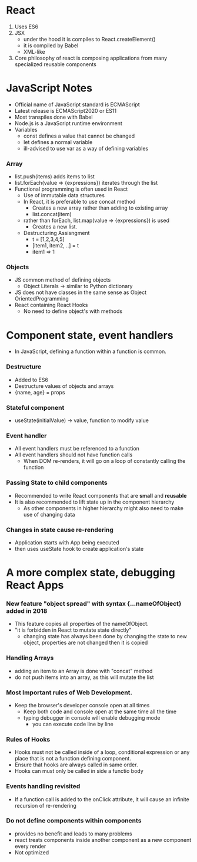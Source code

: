 # React
1. Uses ES6 
2. JSX
    - under the hood it is compiles to React.createElement()
    - it is compiled by Babel
    - XML-like
3. Core philosophy of react is composing applications from many specialized reusable components
# JavaScript Notes
- Official name of JavaScript standard is ECMAScript
- Latest release is ECMAScript2020 or ES11
- Most transpiles done with Babel
- Node.js is a JavaScript runtime environment
- Variables
    - const defines a value that cannot be changed
    - let defines a normal variable
    - ill-advised to use var as a way of defining variables
 
### Array
- list.push(items) adds items to list
- list.forEach(value => {expressions}) iterates through the list
- Functional programming is often used in React
    - Use of immutable data structures
    - In React, it is preferable to use concat method
        - Creates a new array rather than adding to existing array 
        - list.concat(item)
    - rather than forEach, list.map(value => {expressions}) is used
        - Creates a new list.
    - Destructuring Assisngment
        - t = [1,2,3,4,5]
        - [item1, item2, ..] = t
        - item1 => 1
 
### Objects
- JS common method of defining objects
    - Object Literals -> similar to Python dictionary
- JS does not have classes in the same sense as Object OrientedProgramming
- React containing React Hooks
    - No need to define object's with methods
 
# Component state, event handlers  
- In JavaScript, defining a function within a function is common.
 
### Destructure
- Added to ES6
- Destructure values of objects and arrays
- {name, age} = props
 
### Stateful component
- useState(initialValue) -> value, function to modify value
 
### Event handler
- All event handlers must be referenced to a function
- All event handlers should not have function calls
    - When DOM re-renders, it will go on a loop of constantly calling the function

### Passing State to child components
- Recommended to write React components that are <b>small</b> and <b>reusable</b>
- It is also recommended to lift state up in the component hierarchy
    - As other components in higher hierarchy might also need to make use of changing data
 
### Changes in state cause re-rendering
- Application starts with App being executed
- then uses useState hook to create application's state
 
# A more complex state, debugging React Apps
### New feature "object spread" with syntax {...nameOfObject} added in 2018
- This feature copies all properties of the nameOfObject.
- "it is forbidden in React to mutate state directly"
    - changing state has always been done by changing the state to new object, properties are not changed then it is copied
### Handling Arrays
- adding an item to an Array is done with "concat" method
- do not push items into an array, as this will mutate the list
 
### Most Important rules of Web Development.
- Keep the browser's developer console open at all times
    - Keep both code and console open at the same time all the time
    - typing debugger in console will enable debugging mode
        - you can execute code line by line
        
### Rules of Hooks
- Hooks must not be called inside of a loop, conditional expression or any place that is not a function defining component.
- Ensure that hooks are always called in same order.
- Hooks can must only be called in side a functio body
 
### Events handling revisited
- If a function call is added to the onClick attribute, it will cause an infinite recursion of re-rendering
 
### Do not define components within components
- provides no benefit and leads to many problems
- react treats components inside another component as a new component every render
- Not optimized
    